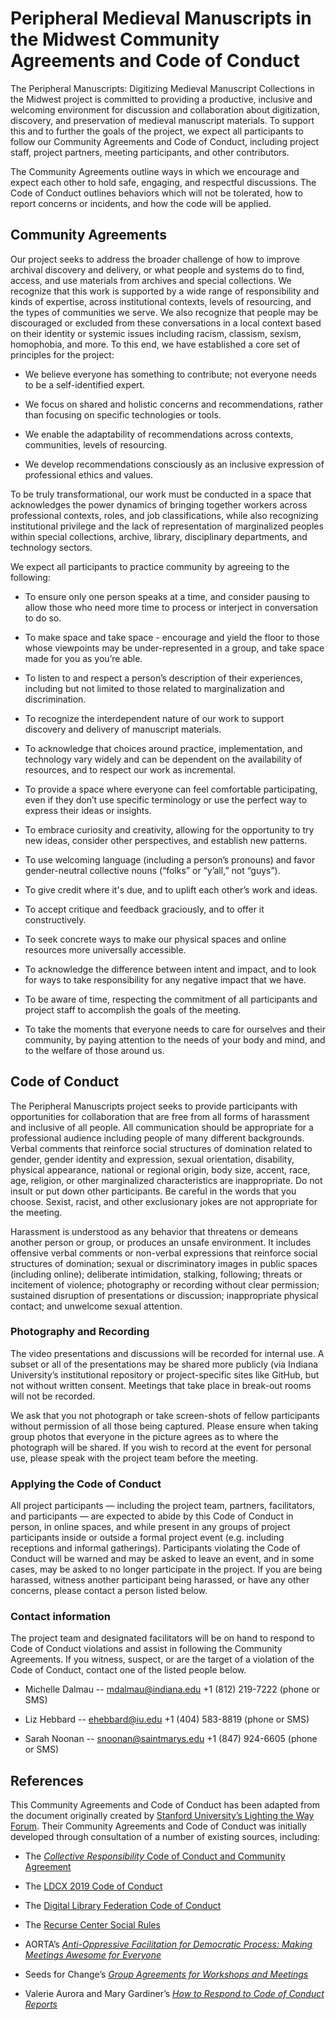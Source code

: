 # Peripheral Medieval Manuscripts in the Midwest Community Agreements and Code of Conduct

The Peripheral Manuscripts: Digitizing Medieval Manuscript Collections
in the Midwest project is committed to providing a productive, inclusive
and welcoming environment for discussion and collaboration about
digitization, discovery, and preservation of medieval manuscript
materials. To support this and to further the goals of the project, we
expect all participants to follow our Community Agreements and Code of
Conduct, including project staff, project partners, meeting
participants, and other contributors.

The Community Agreements outline ways in which we encourage and expect
each other to hold safe, engaging, and respectful discussions. The Code
of Conduct outlines behaviors which will not be tolerated, how to report
concerns or incidents, and how the code will be applied.

## Community Agreements

Our project seeks to address the broader challenge of how to improve
archival discovery and delivery, or what people and systems do to find,
access, and use materials from archives and special collections. We
recognize that this work is supported by a wide range of responsibility
and kinds of expertise, across institutional contexts, levels of
resourcing, and the types of communities we serve. We also recognize
that people may be discouraged or excluded from these conversations in a
local context based on their identity or systemic issues including
racism, classism, sexism, homophobia, and more. To this end, we have
established a core set of principles for the project:

  - We believe everyone has something to contribute; not everyone
    needs to be a self-identified expert.

  - We focus on shared and holistic concerns and recommendations,
    rather than focusing on specific technologies or tools.

  - We enable the adaptability of recommendations across contexts,
    communities, levels of resourcing.

  - We develop recommendations consciously as an inclusive expression
    of professional ethics and values.

To be truly transformational, our work must be conducted in a space that
acknowledges the power dynamics of bringing together workers across
professional contexts, roles, and job classifications, while also
recognizing institutional privilege and the lack of representation of
marginalized peoples within special collections, archive, library,
disciplinary departments, and technology sectors.

We expect all participants to practice community by agreeing to the
following:

  - To ensure only one person speaks at a time, and consider pausing
    to allow those who need more time to process or interject in
    conversation to do so.

  - To make space and take space - encourage and yield the floor to
    those whose viewpoints may be under-represented in a group, and
    take space made for you as you’re able.

  - To listen to and respect a person’s description of their
    experiences, including but not limited to those related to
    marginalization and discrimination.

  - To recognize the interdependent nature of our work to support
    discovery and delivery of manuscript materials.

  - To acknowledge that choices around practice, implementation, and
    technology vary widely and can be dependent on the availability of
    resources, and to respect our work as incremental.

  - To provide a space where everyone can feel comfortable
    participating, even if they don’t use specific terminology or use
    the perfect way to express their ideas or insights.

  - To embrace curiosity and creativity, allowing for the opportunity
    to try new ideas, consider other perspectives, and establish new
    patterns.

  - To use welcoming language (including a person’s pronouns) and
    favor gender-neutral collective nouns (“folks” or “y’all,” not
    “guys”).

  - To give credit where it's due, and to uplift each other’s work and
    ideas.

  - To accept critique and feedback graciously, and to offer it
    constructively.

  - To seek concrete ways to make our physical spaces and online
    resources more universally accessible.

  - To acknowledge the difference between intent and impact, and to
    look for ways to take responsibility for any negative impact that
    we have.

  - To be aware of time, respecting the commitment of all participants
    and project staff to accomplish the goals of the meeting.

  - To take the moments that everyone needs to care for ourselves and
    their community, by paying attention to the needs of your body and
    mind, and to the welfare of those around us.

## Code of Conduct

The Peripheral Manuscripts project seeks to provide participants with
opportunities for collaboration that are free from all forms of
harassment and inclusive of all people. All communication should be
appropriate for a professional audience including people of many
different backgrounds. Verbal comments that reinforce social structures
of domination related to gender, gender identity and expression, sexual
orientation, disability, physical appearance, national or regional
origin, body size, accent, race, age, religion, or other marginalized
characteristics are inappropriate. Do not insult or put down other
participants. Be careful in the words that you choose. Sexist, racist,
and other exclusionary jokes are not appropriate for the meeting.

Harassment is understood as any behavior that threatens or demeans
another person or group, or produces an unsafe environment. It includes
offensive verbal comments or non-verbal expressions that reinforce
social structures of domination; sexual or discriminatory images in
public spaces (including online); deliberate intimidation, stalking,
following; threats or incitement of violence; photography or recording
without clear permission; sustained disruption of presentations or
discussion; inappropriate physical contact; and unwelcome sexual
attention.

### Photography and Recording

The video presentations and discussions will be recorded for internal
use. A subset or all of the presentations may be shared more publicly
(via Indiana University’s institutional repository or project-specific
sites like GitHub, but not without written consent. Meetings that take
place in break-out rooms will not be recorded.

We ask that you not photograph or take screen-shots of fellow
participants without permission of all those being captured. Please
ensure when taking group photos that everyone in the picture agrees as
to where the photograph will be shared. If you wish to record at the
event for personal use, please speak with the project team before the
meeting.
<!-- to do: add note on live tweeting and consent to record. details here:
  https://docs.google.com/document/d/1gBxMb5vVSJUs3Ylir9YK2cVidSWeBjWVpegUzvW2XQ0/edit?disco=AAAAGotnYrw
-->

### Applying the Code of Conduct

All project participants — including the project team, partners,
facilitators, and participants — are expected to abide by this Code of
Conduct in person, in online spaces, and while present in any groups of
project participants inside or outside a formal project event (e.g.
including receptions and informal gatherings). Participants violating
the Code of Conduct will be warned and may be asked to leave an event,
and in some cases, may be asked to no longer participate in the project.
If you are being harassed, witness another participant being harassed,
or have any other concerns, please contact a person listed below.

### Contact information 

<!-- to do: adopt Stanford's guide for fielding complaints. 
  Michelle writes "I will adapt for us, but can't before we need to share the template slides"
-->

The project team and designated facilitators will be on hand to respond
to Code of Conduct violations and assist in following the Community
Agreements. If you witness, suspect, or are the target of a violation of
the Code of Conduct, contact one of the listed people below.

  - Michelle Dalmau -- [mdalmau@indiana.edu](mailto:mdalmau@indiana.edu)
    +1 (812) 219-7222 (phone or SMS)

  - Liz Hebbard --
    [ehebbard@iu.edu](mailto:ehebbard@iu.edu)
    +1 (404) 583-8819 (phone or SMS)

  - Sarah Noonan --
    [snoonan@saintmarys.edu](mailto:snoonan@saintmarys.edu)
    +1 (847) 924-6605 (phone or SMS)

## References

This Community Agreements and Code of Conduct has been adapted from the
document originally created by [Stanford
University’s Lighting the Way
Forum](https://docs.google.com/document/d/1EpIj8JlzD114GlNkvoiNf89Q79MZ4rmIkHpTORj1mX8/edit#).
Their Community Agreements and Code of Conduct was initially developed
through consultation of a number of existing sources, including:

  - The [*Collective Responsibility*
    Code of Conduct and Community
    Agreement](https://laborforum.diglib.org/code-of-conduct-and-community-agreement/)

  - The [LDCX 2019 Code of
    Conduct](https://library.stanford.edu/projects/ldcx/2019-conference/code-conduct)

  - The [Digital Library Federation Code of
    Conduct](https://www.diglib.org/about/code-of-conduct/)

  - The [Recurse Center Social
    Rules](https://www.recurse.com/social-rules)

  - AORTA’s [*Anti-Oppressive Facilitation for
    Democratic Process: Making Meetings Awesome for
    Everyone*](https://aorta.coop/portfolio_page/anti-oppressive-facilitation/)

  - Seeds for Change’s [*Group Agreements for
    Workshops and
    Meetings*](https://www.seedsforchange.org.uk/groupagree)

  - Valerie Aurora and Mary Gardiner’s [*How
    to Respond to Code of Conduct
    Reports*](https://frameshiftconsulting.com/code-of-conduct-book/)
